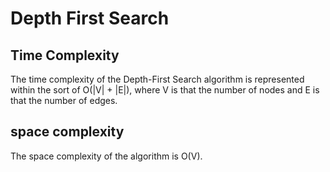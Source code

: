 # Depth First Search

## Time Complexity
The time complexity of the Depth-First Search algorithm is represented within the sort of O(|V| + |E|), where V is that the number of nodes and E is that the number of edges.

## space complexity
The space complexity of the algorithm is O(V).